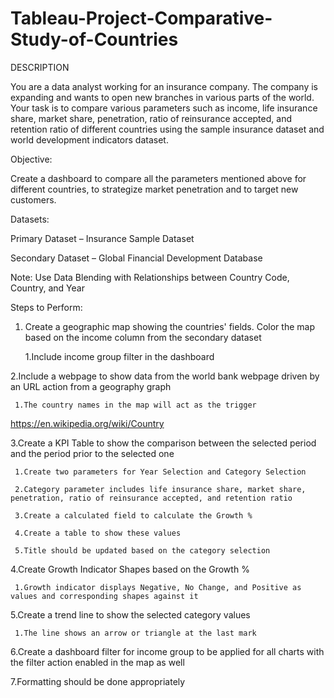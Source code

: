 # Tableau-Project-Comparative-Study-of-Countries
DESCRIPTION

You are a data analyst working for an insurance company. The company is expanding and wants to open new branches in various parts of the world. Your task is to compare various parameters such as income, life insurance share, market share, penetration, ratio of reinsurance accepted, and retention ratio of different countries using the sample insurance dataset and world development indicators dataset.

 

Objective: 

Create a dashboard to compare all the parameters mentioned above for different countries, to strategize market penetration and to target new customers.

Datasets:

Primary Dataset – Insurance Sample Dataset

Secondary Dataset – Global Financial Development Database

Note: Use Data Blending with Relationships between Country Code, Country, and Year

Steps to Perform: 

1. Create a geographic map showing the countries' fields. Color the map based on the income column from the secondary dataset

     1.Include income group filter in the dashboard

2.Include a webpage to show data from the world bank webpage driven by an URL action from a geography graph

     1.The country names in the map will act as the trigger

https://en.wikipedia.org/wiki/Country

 

3.Create a KPI Table to show the comparison between the selected period and the period prior to the selected one

     1.Create two parameters for Year Selection and Category Selection

     2.Category parameter includes life insurance share, market share, penetration, ratio of reinsurance accepted, and retention ratio

     3.Create a calculated field to calculate the Growth %

     4.Create a table to show these values

     5.Title should be updated based on the category selection

 

4.Create Growth Indicator Shapes based on the Growth %

     1.Growth indicator displays Negative, No Change, and Positive as values and corresponding shapes against it

 

5.Create a trend line to show the selected category values

     1.The line shows an arrow or triangle at the last mark

 

6.Create a dashboard filter for income group to be applied for all charts with the filter action enabled in the map as well

 

7.Formatting should be done appropriately
